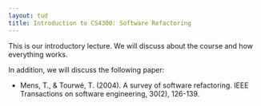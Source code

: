 ```yaml
---
layout: tud
title: Introduction to CS4300: Software Refactoring
---
```


This is our introductory lecture. We will discuss about the course and how everything works. 

In addition, we will discuss the following paper:

* Mens, T., & Tourwé, T. (2004). A survey of software refactoring. IEEE Transactions on software engineering, 30(2), 126-139.